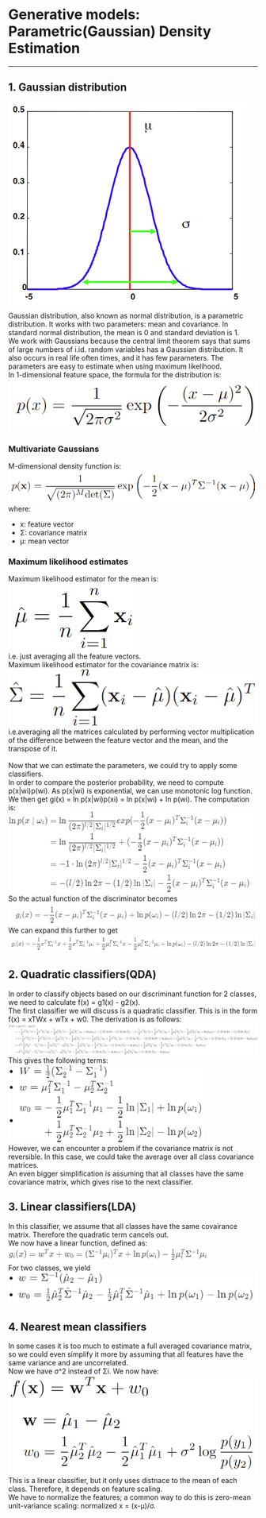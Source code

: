 # Generative models: Parametric(Gaussian) Density Estimation

---
## 1. Gaussian distribution
![2510img/img_3.png](2510img/img_3.png)<br>
Gaussian distribution, also known as normal distribution, is a parametric distribution.
It works with two parameters: mean and covariance. In standard normal distribution, the mean is 0 and standard deviation is 1. <br>
We work with Gaussians because the central limit theorem says that sums of large numbers of i.id. random variables has a Gaussian distribution.
It also occurs in real life often times, and it has few parameters. The parameters are easy to estimate when using maximum likelihood.<br>
In 1-dimensional feature space, the formula for the distribution is:<br>
![2510img/img_4.png](2510img/img_4.png)<br>

### Multivariate Gaussians
M-dimensional density function is:<br>
![2510img/img_5.png](2510img/img_5.png)<br>
where:
- x: feature vector
- Σ: covariance matrix
- μ: mean vector

### Maximum likelihood estimates
Maximum likelihood estimator for the mean is:<br>
![2510img/img_6.png](2510img/img_6.png)<br>
i.e. just averaging all the feature vectors.<br>
Maximum likelihood estimator for the covariance matrix is:<br>
![2510img/img_7.png](2510img/img_7.png)<br>
i.e.averaging all the matrices calculated by performing vector multiplication of the difference between the feature vector and the mean, and the transpose of it.<br>
<br>
Now that we can estimate the parameters, we could try to apply some classifiers.<br>
In order to compare the posterior probability, we need to compute p(x|wi)p(wi). As p(x|wi) is exponential, we can use monotonic log function.<br>
We then get gi(x) = ln p(x|wi)p(xi) = ln p(x|wi) + ln p(wi). The computation is:<br>
![2510img/img_8.png](2510img/img_8.png)<br>
So the actual function of the discriminator becomes<br>
![2510img/img_9.png](2510img/img_9.png)<br>
We can expand this further to get<br>
![2510img/img_10.png](2510img/img_10.png)

## 2. Quadratic classifiers(QDA)
In order to classify objects based on our discriminant function for 2 classes, we need to calculate f(x) = g1(x) - g2(x).<br>
The first classifier we will discuss is a quadratic classifier. This is in the form f(x) = xTWx + wTx + w0. The derivation is as follows:<br>
![2510img/img_11.png](2510img/img_11.png)<br>
This gives the following terms:<br>
![2510img/img_12.png](2510img/img_12.png)<br>
However, we can encounter a problem if the covariance matrix is not reversible. In this case, we could take the average over all class covariance matrices.<br>
An even bigger simplification is assuming that all classes have the same covariance matrix, which gives rise to the next classifier.

## 3. Linear classifiers(LDA)
In this classifier, we assume that all classes have the same covairance matrix. Therefore the quadratic term cancels out.<br>
We now have a linear function, defined as:<br>
![2510img/img_13.png](2510img/img_13.png)<br>
For two classes, we yield<br>
![2510img/img_14.png](2510img/img_14.png)<br>

## 4. Nearest mean classifiers
In some cases it is too much to estimate a full averaged covariance matrix, so we could even simplify it more by assuming that all features have the same variance and are uncorrelated.<br>
Now we have σ^2 instead of Σi. We now have:<br>
![2510img/img_15.png](2510img/img_15.png)<br>
This is a linear classifier, but it only uses distnace to the mean of each class. Therefore, it depends on feature scaling.<br>
We have to normalize the features; a common way to do this is zero-mean unit-variance scaling: normalized x = (x-μ)/σ.